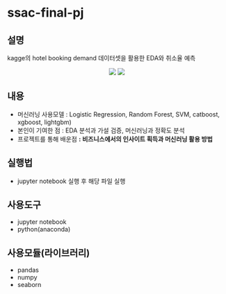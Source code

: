 # ssac-final-pj

## 설명

kagge의 hotel booking demand 데이터셋을 활용한 EDA와 취소율 예측
<p align="center">
  <img src="https://user-images.githubusercontent.com/72251471/111891942-234e4380-8a3a-11eb-80c1-bb945a722635.png" />
  <img src="https://user-images.githubusercontent.com/72251471/111891945-25180700-8a3a-11eb-9fbe-ffcd8810fb28.png" />
</p>


## 내용
- 머신러닝 사용모델 : Logistic Regression, Random Forest, SVM, catboost, xgboost, lightgbm)
- 본인이 기여한 점 : EDA 분석과 가설 검증, 머신러닝과 정확도 분석
- 프로젝트를 통해 배운점 **: 비즈니스에서의 인사이트 획득과 머신러닝 활용 방법**

## 실행법
- jupyter notebook 실행 후 해당 파일 실행

## 사용도구
- jupyter notebook
- python(anaconda)

## 사용모듈(라이브러리)
- pandas
- numpy
- seaborn

